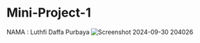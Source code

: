 # Mini-Project-1
NAMA : Luthfi Daffa Purbaya
![Screenshot 2024-09-30 204026](https://github.com/user-attachments/assets/c2f4323c-3c68-4dc5-b1b4-74c586173c32)
